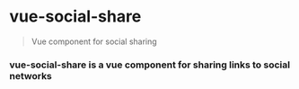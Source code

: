 # vue-social-share

> Vue component for social sharing

### vue-social-share is a vue component for sharing links to social networks
